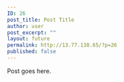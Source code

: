 ```yaml
---
ID: 26
post_title: Post Title
author: user
post_excerpt: ""
layout: future
permalink: http://13.77.138.65/?p=26
published: false
---
```

Post goes here.